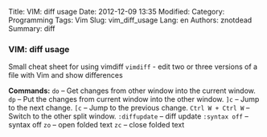 Title: VIM: diff usage
Date: 2012-12-09 13:35
Modified: 
Category: Programming
Tags: Vim
Slug: vim_diff_usage
Lang: en
Authors: znotdead
Summary: diff

### VIM: diff usage

Small cheat sheet for using vimdiff
`vimdiff` - edit two or three versions of a file with Vim and show differences

**Commands:**
`do` – Get changes from other window into the current window.
`dp` – Put the changes from current window into the other window.
`]c` – Jump to the next change.
`[c` – Jump to the previous change.
`Ctrl W + Ctrl W` – Switch to the other split window.
`:diffupdate` – diff update
`:syntax off` – syntax off
`zo` – open folded text
`zc` – close folded text
